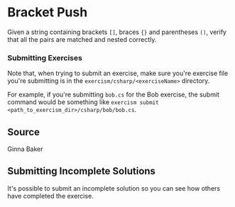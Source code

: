 # Bracket Push

Given a string containing brackets `[]`, braces `{}` and parentheses `()`,
verify that all the pairs are matched and nested correctly.

### Submitting Exercises

Note that, when trying to submit an exercise, make sure you're exercise file you're submitting is in the `exercism/csharp/<exerciseName>` directory.

For example, if you're submitting `bob.cs` for the Bob exercise, the submit command would be something like `exercism submit <path_to_exercism_dir>/csharp/bob/bob.cs`.
## Source

Ginna Baker

## Submitting Incomplete Solutions
It's possible to submit an incomplete solution so you can see how others have completed the exercise.
